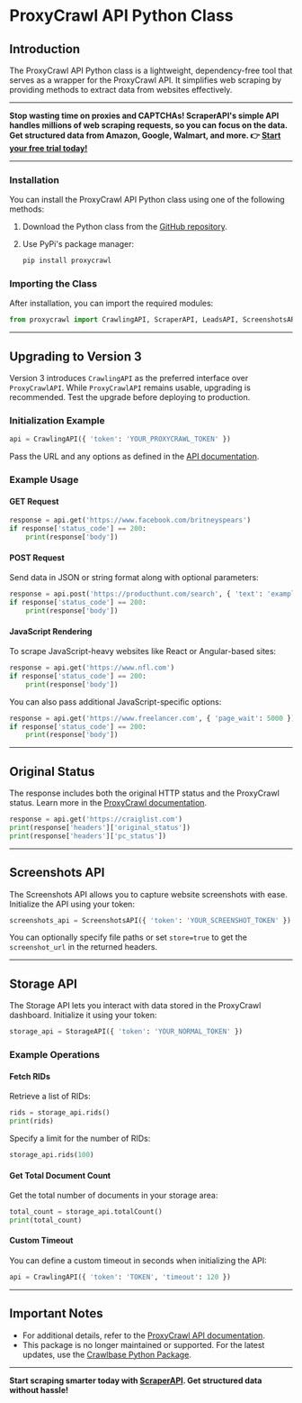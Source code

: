 
# ProxyCrawl API Python Class

## Introduction

The ProxyCrawl API Python class is a lightweight, dependency-free tool that serves as a wrapper for the ProxyCrawl API. It simplifies web scraping by providing methods to extract data from websites effectively.

---

**Stop wasting time on proxies and CAPTCHAs! ScraperAPI's simple API handles millions of web scraping requests, so you can focus on the data. Get structured data from Amazon, Google, Walmart, and more. 👉 [Start your free trial today!](https://bit.ly/Scraperapi)**

---

### Installation

You can install the ProxyCrawl API Python class using one of the following methods:

1. Download the Python class from the [GitHub repository](https://github.com/crawlbase-source/crawlbase-python).
2. Use PyPi's package manager:

   ```bash
   pip install proxycrawl
   ```

### Importing the Class

After installation, you can import the required modules:

```python
from proxycrawl import CrawlingAPI, ScraperAPI, LeadsAPI, ScreenshotsAPI, StorageAPI
```

---

## Upgrading to Version 3

Version 3 introduces `CrawlingAPI` as the preferred interface over `ProxyCrawlAPI`. While `ProxyCrawlAPI` remains usable, upgrading is recommended. Test the upgrade before deploying to production.

### Initialization Example

```python
api = CrawlingAPI({ 'token': 'YOUR_PROXYCRAWL_TOKEN' })
```

Pass the URL and any options as defined in the [API documentation](https://proxycrawl.com/docs).

### Example Usage

#### GET Request

```python
response = api.get('https://www.facebook.com/britneyspears')
if response['status_code'] == 200:
    print(response['body'])
```

#### POST Request

Send data in JSON or string format along with optional parameters:

```python
response = api.post('https://producthunt.com/search', { 'text': 'example search' })
if response['status_code'] == 200:
    print(response['body'])
```

#### JavaScript Rendering

To scrape JavaScript-heavy websites like React or Angular-based sites:

```python
response = api.get('https://www.nfl.com')
if response['status_code'] == 200:
    print(response['body'])
```

You can also pass additional JavaScript-specific options:

```python
response = api.get('https://www.freelancer.com', { 'page_wait': 5000 })
if response['status_code'] == 200:
    print(response['body'])
```

---

## Original Status

The response includes both the original HTTP status and the ProxyCrawl status. Learn more in the [ProxyCrawl documentation](https://proxycrawl.com/docs).

```python
response = api.get('https://craiglist.com')
print(response['headers']['original_status'])
print(response['headers']['pc_status'])
```

---

## Screenshots API

The Screenshots API allows you to capture website screenshots with ease. Initialize the API using your token:

```python
screenshots_api = ScreenshotsAPI({ 'token': 'YOUR_SCREENSHOT_TOKEN' })
```

You can optionally specify file paths or set `store=true` to get the `screenshot_url` in the returned headers.

---

## Storage API

The Storage API lets you interact with data stored in the ProxyCrawl dashboard. Initialize it using your token:

```python
storage_api = StorageAPI({ 'token': 'YOUR_NORMAL_TOKEN' })
```

### Example Operations

#### Fetch RIDs

Retrieve a list of RIDs:

```python
rids = storage_api.rids()
print(rids)
```

Specify a limit for the number of RIDs:

```python
storage_api.rids(100)
```

#### Get Total Document Count

Get the total number of documents in your storage area:

```python
total_count = storage_api.totalCount()
print(total_count)
```

#### Custom Timeout

You can define a custom timeout in seconds when initializing the API:

```python
api = CrawlingAPI({ 'token': 'TOKEN', 'timeout': 120 })
```

---

## Important Notes

- For additional details, refer to the [ProxyCrawl API documentation](https://proxycrawl.com/docs).
- This package is no longer maintained or supported. For the latest updates, use the [Crawlbase Python Package](https://github.com/crawlbase-source/crawlbase-python).

---

**Start scraping smarter today with [ScraperAPI](https://bit.ly/Scraperapi). Get structured data without hassle!**
